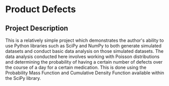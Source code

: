 # Product Defects
## Project Description
This is a relatively simple project which demonstrates the author's ability to use Python libraries such as SciPy and NumPy to both generate simulated datasets and conduct basic data analysis on those simulated datasets. The data analysis conducted here involves working with Poisson distributions and determining the probability of having a certain number of defects over the course of a day for a certain medication. This is done using the Probability Mass Function and Cumulative Density Function available within the SciPy library. 